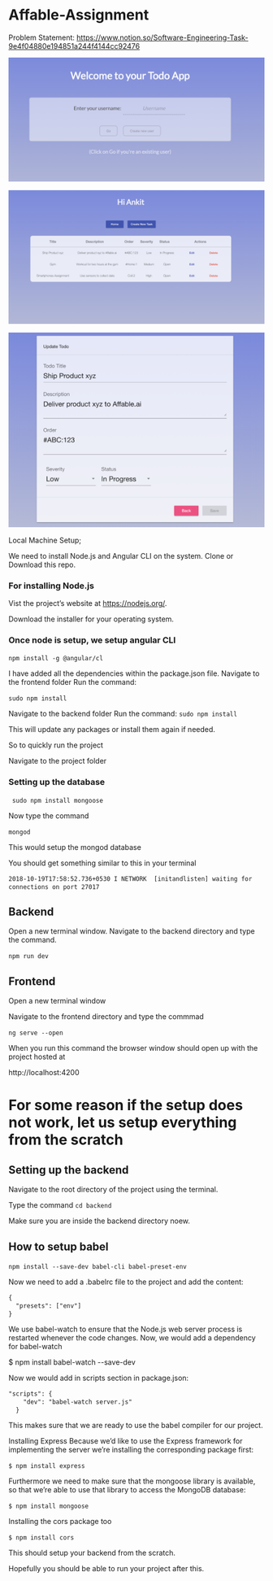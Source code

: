 # Affable-Assignment

Problem Statement: 
https://www.notion.so/Software-Engineering-Task-9e4f04880e194851a244f4144cc92476


![alt text](https://github.com/loney7/Affable-Assignment/blob/master/pic%201.png)

![alt text](https://github.com/loney7/Affable-Assignment/blob/master/pic%202.png)

![alt text](https://github.com/loney7/Affable-Assignment/blob/master/pic%203.png)


Local Machine Setup;

We need to install Node.js and Angular CLI on the system.
Clone or Download this repo.



### For installing Node.js
Vist the project’s website at https://nodejs.org/.

Download the installer for your operating system.

### Once node is setup, we setup angular CLI

```npm install -g @angular/cl```



I have added all the dependencies within the package.json file. 
Navigate to the frontend folder
Run the command:

```sudo npm install```

Navigate to the backend folder
Run the command:
```sudo npm install```

This will update any packages or install them again if needed.

So to quickly run the project


Navigate to the project folder

### Setting up the database

``` sudo npm install mongoose```

Now type the command 

```mongod```

This would setup the mongod database

You should get something similar to this in your terminal
```
2018-10-19T17:58:52.736+0530 I NETWORK  [initandlisten] waiting for connections on port 27017
```


## Backend
Open a new terminal window.
Navigate to the backend directory
and type the command.

```npm run dev```

## Frontend

Open a new terminal window

Navigate to the frontend directory and type the commmad

```ng serve --open```

When you run this command the browser window should open up with the project hosted at

http://localhost:4200



# For some reason if the setup does not work, let us setup everything from the scratch


## Setting up the backend

Navigate to the root directory of the project using the terminal.

Type the command
```cd backend```

Make sure you are inside the backend directory noew.


## How to setup babel
```npm install --save-dev babel-cli babel-preset-env```

Now we need to add a .babelrc file to the project and add the content:
```
{
  "presets": ["env"]
}

```
We use babel-watch to ensure that the Node.js web server process is restarted whenever the code changes. Now, we would add a dependency for babel-watch

$ npm install babel-watch --save-dev

Now we would add in scripts section in package.json:
```
"scripts": {
    "dev": "babel-watch server.js"
  }
```

This makes sure that we are ready to use the babel compiler for our project.

Installing Express
Because we’d like to use the Express framework for implementing the server we’re installing the corresponding package first:

```$ npm install express```

Furthermore we need to make sure that the mongoose library is available, so that we’re able to use that library to access the MongoDB database:

```$ npm install mongoose```

Installing the cors package too

```$ npm install cors```


This should setup your backend from the scratch.

Hopefully you should be able to run your project after this.



